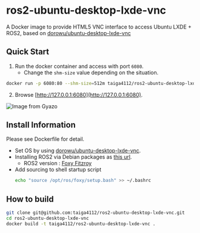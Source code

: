 # ros2-ubuntu-desktop-lxde-vnc
A Docker image to provide HTML5 VNC interface to access Ubuntu LXDE + ROS2, based on [dorowu/ubuntu-desktop-lxde-vnc](https://github.com/fcwu/docker-ubuntu-vnc-desktop)

## Quick Start
1. Run the docker container and access with port `6080`.
    - Change the `shm-size` value depending on the situation.

```sh
docker run -p 6080:80 --shm-size=512m taiga4112/ros2-ubuntu-desktop-lxde-vnc:latest
```

2. Browse [http://127.0.0.1:6080](http://127.0.0.1:6080).

![Image from Gyazo](https://i.gyazo.com/ab43ab3f6dc10b5186416499e49d0bbe.jpg)

## Install Information
Please see Dockerfile for detail.

- Set OS by using [dorowu/ubuntu-desktop-lxde-vnc](https://github.com/fcwu/docker-ubuntu-vnc-desktop).
- Installing ROS2 via Debian packages as [this url](https://index.ros.org/doc/ros2/Installation/Foxy/Linux-Install-Debians/#id10).
  - ROS2 version : [Foxy Fitzroy](https://index.ros.org/doc/ros2/Releases/Release-Foxy-Fitzroy/)
- Add sourcing to shell startup script
  ```sh
  echo "source /opt/ros/foxy/setup.bash" >> ~/.bashrc
  ```

<!-- At first, [adding sourcing to your VNC shell startup script](https://index.ros.org/doc/ros2/Tutorials/Configuring-ROS2-Environment/#add-sourcing-to-your-shell-startup-script) is strongly recommended like this.

```sh
echo "source /opt/ros/foxy/setup.bash" >> ~/.bashrc
``` -->

## How to build

```sh
git clone git@github.com:taiga4112/ros2-ubuntu-desktop-lxde-vnc.git
cd ros2-ubuntu-desktop-lxde-vnc
docker build -t taiga4112/ros2-ubuntu-desktop-lxde-vnc .
```